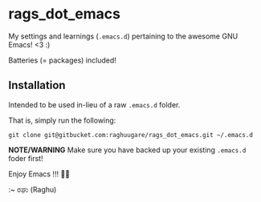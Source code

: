 
# rags_dot_emacs
My settings and learnings (`.emacs.d`) pertaining to the awesome GNU Emacs! &lt;3 :)

Batteries (= packages) included!

## Installation

Intended to be used in-lieu of a raw `.emacs.d` folder.

That is, simply run the following:

```
git clone git@gitbucket.com:raghuugare/rags_dot_emacs.git ~/.emacs.d
```

**NOTE/WARNING**
Make sure you have backed up your existing `.emacs.d` foder first!

Enjoy Emacs !!! 💟😇

:~ ರಘು (Raghu)